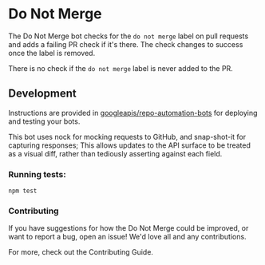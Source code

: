 # Do Not Merge

The Do Not Merge bot checks for the `do not merge` label on pull requests and
adds a failing PR check if it's there. The check changes to success once the
label is removed.

There is no check if the `do not merge` label is never added to the PR.

## Development

Instructions are provided in [googleapis/repo-automation-bots](https://github.com/googleapis/repo-automation-bots/blob/master/README.md) for deploying and testing your bots.

This bot uses nock for mocking requests to GitHub, and snap-shot-it for capturing responses; This allows updates to the API surface to be treated as a visual diff, rather than tediously asserting against each field.

### Running tests:

`npm test`

### Contributing

If you have suggestions for how the Do Not Merge could be improved, or want to
report a bug, open an issue! We'd love all and any contributions.

For more, check out the Contributing Guide.